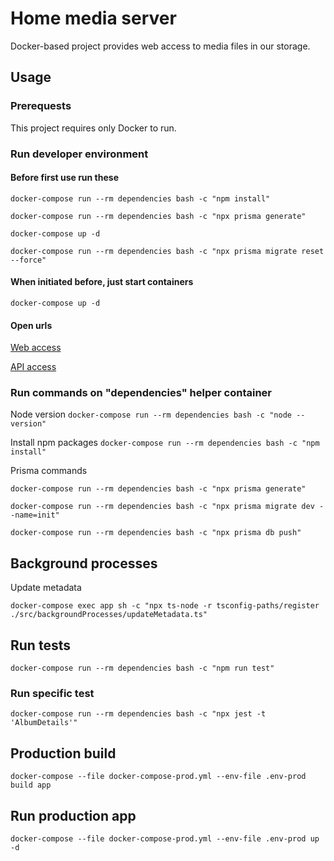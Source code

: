 # Home media server

Docker-based project provides web access to media files in our storage.

## Usage

### Prerequests

This project requires only Docker to run.

### Run developer environment

#### Before first use run these

`docker-compose run --rm dependencies bash -c "npm install"`

`docker-compose run --rm dependencies bash -c "npx prisma generate"`

`docker-compose up -d`

`docker-compose run --rm dependencies bash -c "npx prisma migrate reset --force"`

#### When initiated before, just start containers

`docker-compose up -d`

#### Open urls

[Web access](http://localhost:23000/)

[API access](http://localhost:23000/api/hello)

### Run commands on "dependencies" helper container

Node version
`docker-compose run --rm dependencies bash -c "node --version"`

Install npm packages
`docker-compose run --rm dependencies bash -c "npm install"`

Prisma commands

`docker-compose run --rm dependencies bash -c "npx prisma generate"`

`docker-compose run --rm dependencies bash -c "npx prisma migrate dev --name=init"`

`docker-compose run --rm dependencies bash -c "npx prisma db push"`

## Background processes

Update metadata

`docker-compose exec app sh -c "npx ts-node -r tsconfig-paths/register ./src/backgroundProcesses/updateMetadata.ts"`

## Run tests

`docker-compose run --rm dependencies bash -c "npm run test"`

### Run specific test

`docker-compose run --rm dependencies bash -c "npx jest -t 'AlbumDetails'"`

## Production build

`docker-compose --file docker-compose-prod.yml --env-file .env-prod build app`

## Run production app

`docker-compose --file docker-compose-prod.yml --env-file .env-prod up -d`

